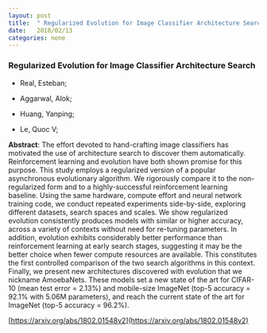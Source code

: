 ```yaml
---
layout: post
title:  " Regularized Evolution for Image Classifier Architecture Search"
date:   2018/02/13
categories: none
---
```




### Regularized Evolution for Image Classifier Architecture Search



* Real, Esteban; 

* Aggarwal, Alok; 

* Huang, Yanping; 

* Le, Quoc V; 





**Abstract**:  The effort devoted to hand-crafting image classifiers has motivated the use of architecture search to discover them automatically. Reinforcement learning and evolution have both shown promise for this purpose. This study employs a regularized version of a popular asynchronous evolutionary algorithm. We rigorously compare it to the non-regularized form and to a highly-successful reinforcement learning baseline. Using the same hardware, compute effort and neural network training code, we conduct repeated experiments side-by-side, exploring different datasets, search spaces and scales. We show regularized evolution consistently produces models with similar or higher accuracy, across a variety of contexts without need for re-tuning parameters. In addition, evolution exhibits considerably better performance than reinforcement learning at early search stages, suggesting it may be the better choice when fewer compute resources are available. This constitutes the first controlled comparison of the two search algorithms in this context. Finally, we present new architectures discovered with evolution that we nickname AmoebaNets. These models set a new state of the art for CIFAR-10 (mean test error = 2.13%) and mobile-size ImageNet (top-5 accuracy = 92.1% with 5.06M parameters), and reach the current state of the art for ImageNet (top-5 accuracy = 96.2%). 



 [https://arxiv.org/abs/1802.01548v2](https://arxiv.org/abs/1802.01548v2) 

